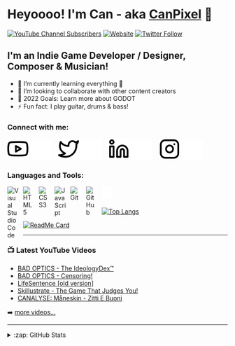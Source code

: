 # Heyoooo! I'm Can - aka [CanPixel][youtube] 👋 

[![YouTube Channel Subscribers](https://img.shields.io/youtube/channel/subscribers/UCDCHcqyeQgJ-jVSd6VJkbCw?logo=youtube&logoColor=red&style=for-the-badge)][youtube]
[![Website](https://img.shields.io/website?label=canpixel.com&style=for-the-badge&url=https%3A%2F%2Fcanpixel.com)](https://canpixel.com)
[![Twitter Follow](https://img.shields.io/twitter/follow/canpixel?color=1DA1F2&logo=twitter&style=for-the-badge)](https://twitter.com/intent/follow?original_referer=https%3A%2F%2Fgithub.com%2FPhuckYuToo&screen_name=PhuckYuToo)

## I'm an Indie Game Developer / Designer, Composer & Musician!

- 🌱 I’m currently learning everything 🤣
- 👯 I’m looking to collaborate with other content creators
- 🥅 2022 Goals: Learn more about GODOT
- ⚡ Fun fact: I play guitar, drums & bass!

### Connect with me:

[![website](./img/youtube-light.svg)](https://youtube.com/Superbowserfreak11#gh-light-mode-only)
[![website](./img/youtube-dark.svg)](https://youtube.com/Superbowserfreak11#gh-dark-mode-only)
&nbsp;&nbsp;
[![website](./img/twitter-light.svg)](https://twitter.com/PhuckYuToo#gh-light-mode-only)
[![website](./img/twitter-dark.svg)](https://twitter.com/PhuckYuToo#gh-dark-mode-only)
&nbsp;&nbsp;
[![website](./img/linkedin-light.svg)](https://linkedin.com/in/canpixel#gh-light-mode-only)
[![website](./img/linkedin-dark.svg)](https://linkedin.com/in/canpixel#gh-dark-mode-only)
&nbsp;&nbsp;
[![website](./img/instagram-light.svg)](https://instagram.com/cannemen#gh-light-mode-only)
[![website](./img/instagram-dark.svg)](https://instagram.com/cannemen#gh-dark-mode-only)

### Languages and Tools:

<img align="left" alt="Visual Studio Code" width="26px" src="https://cdn.jsdelivr.net/gh/devicons/devicon/icons/vscode/vscode-original.svg" style="padding-right:10px;" />
<img align="left" alt="HTML5" width="26px" src="https://cdn.jsdelivr.net/gh/devicons/devicon/icons/html5/html5-original.svg" style="padding-right:10px;" />
<img align="left" alt="CSS3" width="26px" src="https://cdn.jsdelivr.net/gh/devicons/devicon/icons/css3/css3-original.svg" style="padding-right:10px;" />
<img align="left" alt="JavaScript" width="26px" src="https://cdn.jsdelivr.net/gh/devicons/devicon/icons/javascript/javascript-original.svg" style="padding-right:10px;" />
<img align="left" alt="Git" width="26px" src="https://cdn.jsdelivr.net/gh/devicons/devicon/icons/git/git-original.svg" style="padding-right:10px;" />
<img align="left" alt="GitHub" width="26px" src="https://user-images.githubusercontent.com/3369400/139447912-e0f43f33-6d9f-45f8-be46-2df5bbc91289.png" style="padding-right:10px;" />
<img align="left" alt="Terminal" width="26px" src="./img/terminal-dark.svg" />

<br>
<br>

[![Top Langs](https://github-readme-stats.vercel.app/api/top-langs/?username=CanPixel&layout=compact)](https://github.com/CanPixel)

[![ReadMe Card](https://github-readme-stats.vercel.app/api/pin/?username=CanPixel&repo=BadOptics)](https://github.com/CanPixel/BadOptics)

---

### 📺 Latest YouTube Videos

<!-- YOUTUBE:START -->
- [BAD OPTICS - The IdeologyDex™](https://www.youtube.com/watch?v=K7EKYMtiSzc)
- [BAD OPTICS - Censoring!](https://www.youtube.com/watch?v=GkWwrgQaC9o)
- [LifeSentence [old version]](https://www.youtube.com/watch?v=TDY7mNOLW9U)
- [Skillustrate - The Game That Judges You!](https://www.youtube.com/watch?v=A61jhgtA_D4)
- [CANALYSE: Måneskin - Zitti E Buoni](https://www.youtube.com/watch?v=zOkJnB48rsI)
<!-- YOUTUBE:END -->

➡️ [more videos...](https://youtube.com/superbowserfreak11)

---

<details>
<summary>:zap: GitHub Stats</summary>

<img align="left" alt="CanPixel's GitHub Stats" src="https://github-readme-stats.vercel.app/api?username=CanPixel&show_icons=true&hide_border=false&title_color=ff652f&icon_color=FFE400&bg_color=09131B&text_color=ffffff&border_color=0c1a25" />

</details>

[website]: https://canpixel.com
[twitter]: https://twitter.com/PhuckYuToo
[youtube]: https://www.youtube.com/channel/Superbowserfreak11
[instagram]: https://instagram.com/cannemen
[linkedin]: https://www.linkedin.com/in/canpixel/
[gamesplaylist]: https://www.youtube.com/playlist?list=PLRYyr9-YJbttxhXQSBx9br4nCtZBRG2x9
[musicplaylist]: https://www.youtube.com/playlist?list=PLRYyr9-YJbtvphc8WIcBRODkFm5vgxWao 

